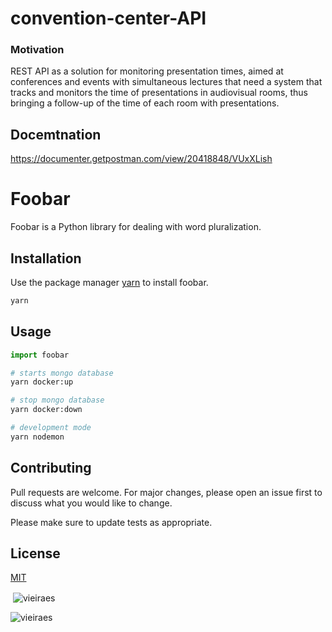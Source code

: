 # convention-center-API

### Motivation

REST API as a solution for monitoring presentation times, aimed at conferences and events with simultaneous lectures that need a system that tracks and monitors the time of presentations in audiovisual rooms, thus bringing a follow-up of the time of each room with presentations.


## Docemtnation
https://documenter.getpostman.com/view/20418848/VUxXLish

# Foobar

Foobar is a Python library for dealing with word pluralization.

## Installation

Use the package manager [yarn](https://yarnpkg.com/) to install foobar.

```bash
yarn 
```

## Usage

```python
import foobar

# starts mongo database
yarn docker:up

# stop mongo database
yarn docker:down

# development mode
yarn nodemon
```

## Contributing
Pull requests are welcome. For major changes, please open an issue first to discuss what you would like to change.

Please make sure to update tests as appropriate.

## License



[MIT](https://choosealicense.com/licenses/mit/)




<p>&nbsp;<img align="center" src="https://github-readme-stats.vercel.app/api?username=vieiraes&show_icons=true&locale=en" alt="vieiraes" /></p>

<p><img align="center" src="https://github-readme-streak-stats.herokuapp.com/?user=vieiraes&" alt="vieiraes" /></p>
